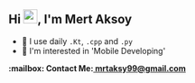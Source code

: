 ## Hi <img src="https://media.giphy.com/media/hvRJCLFzcasrR4ia7z/giphy.gif" width="25" height="25">, I'm Mert Aksoy

- 🚀 I use daily ```.Kt```, ```.cpp``` and ```.py```
- 🤔 I'm interested in 'Mobile Developing'

<p><b>:mailbox: Contact Me:<b><a href="mailto:mrtaksy99@gmail.com"> mrtaksy99@gmail.com<a><p>
